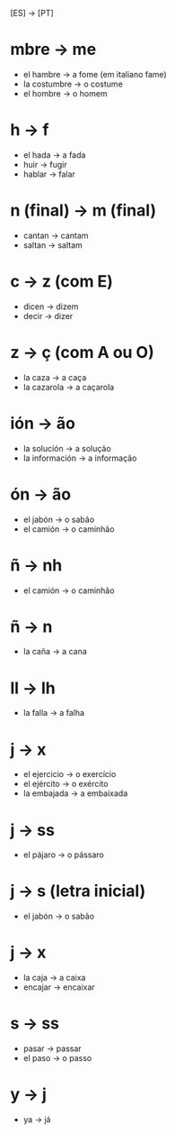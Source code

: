 [ES] -> [PT]

# mbre -> me

* el hambre -> a fome (em italiano fame)
* la costumbre -> o costume
* el hombre -> o homem

# h -> f

* el hada -> a fada
* huir -> fugir
* hablar -> falar

# n (final) -> m (final)

* cantan -> cantam
* saltan -> saltam

# c -> z (com E)

* dicen -> dizem
* decir -> dizer

# z -> ç (com A ou O)

* la caza -> a caça
* la cazarola -> a caçarola

# ión -> ão

* la solución -> a solução
* la información -> a informação

# ón -> ão

* el jabón -> o sabão
* el camión -> o caminhão

# ñ -> nh

* el camión -> o caminhão

# ñ -> n

* la caña -> a cana

# ll -> lh

* la falla -> a falha

# j -> x

* el ejercicio -> o exercício
* el ejército -> o exército
* la embajada -> a embaixada

# j -> ss

* el pájaro -> o pássaro

# j -> s (letra inicial)

* el jabón -> o sabão

# j -> x

* la caja -> a caixa
* encajar -> encaixar


# s -> ss

* pasar -> passar
* el paso -> o passo

# y -> j

* ya -> já
